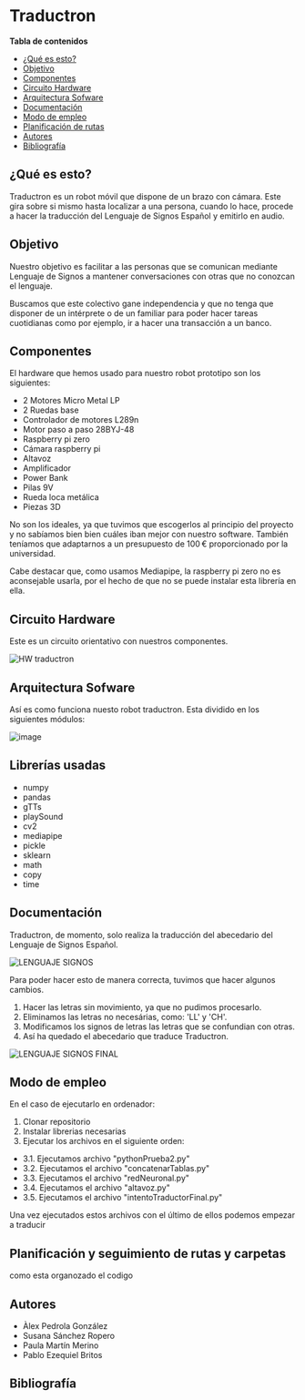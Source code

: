 # Traductron

**Tabla de contenidos**
- [¿Qué es esto?](#id0)
- [Objetivo](#id8)
- [Componentes](#id1)
- [Circuito Hardware](#id9)
- [Arquitectura Sofware](#id10)
- [Documentación](#id2)
- [Modo de empleo](#id3)
- [Planificación de rutas](#id4)
- [Autores](#id6)
- [Bibliografía](#id7)


## ¿Qué es esto? <a name="id0"></a>
Traductron es un robot móvil que dispone de un brazo con cámara. Este gira sobre si mismo hasta localizar a una persona, cuando lo hace, procede a hacer la traducción del Lenguaje de Signos Español y emitirlo en audio. 

## Objetivo <a name="id8"></a>
Nuestro objetivo es facilitar a las personas que se comunican mediante Lenguaje de Signos a mantener conversaciones con otras que no conozcan el lenguaje.

Buscamos que este colectivo gane independencia y que no tenga que disponer de un intérprete o de un familiar para poder hacer tareas cuotidianas como por ejemplo, ir a hacer una transacción a un banco. 

## Componentes <a name="id1"></a>
El hardware que hemos usado para nuestro robot prototipo son los siguientes:

- 2 Motores Micro Metal LP
- 2 Ruedas base 
- Controlador de motores L289n
- Motor paso a paso 28BYJ-48
- Raspberry pi zero
- Cámara raspberry pi 
- Altavoz
- Amplificador
- Power Bank
- Pilas 9V
- Rueda loca metálica 
- Piezas 3D

No son los ideales, ya que tuvimos que escogerlos al principio del proyecto y no sabíamos bien bien cuáles iban mejor con nuestro software. También teníamos que adaptarnos a un presupuesto de 100 € proporcionado por la universidad.

Cabe destacar que, como usamos Mediapipe, la raspberry pi zero no es aconsejable usarla, por el hecho de que no se puede instalar esta librería en ella.

## Circuito Hardware <a name="id9"></a>
Este es un circuito orientativo con nuestros componentes.

![HW traductron](https://user-images.githubusercontent.com/57665176/170707822-0ee75ba9-1f03-48e8-b06b-94847864b0e3.PNG)

## Arquitectura Sofware<a name="id10"></a>
Así es como funciona nuesto robot traductron. Esta dividido en los siguientes módulos:

![image](https://user-images.githubusercontent.com/104013393/170675185-498d200d-2c50-49bb-8465-f29e686f25ff.png)

## Librerías usadas<a name="id10"></a>
- numpy
- pandas
- gTTs
- playSound
- cv2
- mediapipe
- pickle
- sklearn
- math
- copy
- time

## Documentación <a name="id2"></a>
Traductron, de momento, solo realiza la traducción del abecedario del Lenguaje de Signos Español.

![LENGUAJE SIGNOS](https://user-images.githubusercontent.com/57665176/170559218-840539d5-3058-4434-80e0-c771af3a1851.jpg)

Para poder hacer esto de manera correcta, tuvimos que hacer algunos cambios.

1. Hacer las letras sin movimiento, ya que no pudimos procesarlo.
2. Eliminamos las letras no necesárias, como: 'LL' y 'CH'.
3. Modificamos los signos de letras las letras que se confundian con otras.
4. Así ha quedado el abecedario que traduce Traductron.

![LENGUAJE SIGNOS FINAL](https://user-images.githubusercontent.com/57665176/170559192-c9fcc1f4-8eb7-46c4-975d-41c1d67e6dec.jpg)

## Modo de empleo <a name="id3"></a>

En el caso de ejecutarlo en ordenador: 

1. Clonar  repositorio
2. Instalar librerias necesarias
3. Ejecutar los archivos en el siguiente orden:

  - 3.1.  Ejecutamos archivo "pythonPrueba2.py"
  - 3.2. Ejecutamos el archivo "concatenarTablas.py"
  - 3.3. Ejecutamos el archivo  "redNeuronal.py"
  - 3.4. Ejecutamos el archivo  "altavoz.py"
  - 3.5. Ejecutamos el archivo "intentoTraductorFinal.py"
  
Una vez ejecutados estos archivos con el último de ellos podemos empezar a traducir

## Planificación y seguimiento de rutas y carpetas <a name="id4"></a>
como esta organozado el codigo


## Autores <a name="id6"></a>

- Àlex Pedrola González
- Susana Sánchez Ropero
- Paula Martín Merino
- Pablo Ezequiel Britos

## Bibliografía <a name="id7"></a>

